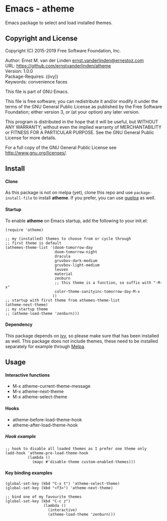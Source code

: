 Emacs - atheme
==============
Emacs package to select and load installed themes.

Copyright and License
---------------------
Copyright (C) 2015-2019  Free Software Foundation, Inc.

Author: Ernst M. van der Linden <ernst.vanderlinden@ernestoz.com> \
URL: https://github.com/ernstvanderlinden/atheme \
Version: 1.0.0 \
Package-Requires: ((ivy)) \
Keywords: convenience faces

This file is part of GNU Emacs.

This file is free software; you can redistribute it and/or modify
it under the terms of the GNU General Public License as published by
the Free Software Foundation; either version 3, or (at your option)
any later version.

This program is distributed in the hope that it will be useful,
but WITHOUT ANY WARRANTY; without even the implied warranty of
MERCHANTABILITY or FITNESS FOR A PARTICULAR PURPOSE.  See the
GNU General Public License for more details.

For a full copy of the GNU General Public License
see <http://www.gnu.org/licenses/>.

Install
-------
#### Clone
As this package is not on melpa (yet), clone this repo and use ```package-install-file``` to install **atheme**. If you prefer, you can use [quelpa](https://github.com/quelpa/quelpa) as well.

#### Startup
To enable **atheme** on Emacs startup, add the following to your init.el:

```elisp
(require 'atheme)

;; my (installed) themes to choose from or cycle through
;; first theme is default
(athemes-theme-list '(doom-tomorrow-day
                      doom-tomorrow-night
                      dracula
                      gruvbov-dark-medium
                      gruvbov-light-medium
                      leuven
                      material
                      zenburn
                      ;; this theme is a function, so suffix with "-M-x"
                      color-theme-sanityinc-tomorrow-day-M-x
                     ))
;; startup with first theme from athemes-theme-list
(atheme-next-theme)
;; my startup theme
;; (atheme-load-theme 'zenburn)))
```

#### Dependency
This package depends on [ivy](https://melpa.org/#/ivy), so please make sure that has been installed as well. This package does not include themes, these need to be installed separately for example through [Melpa](https://melpa.org).

Usage
-----

#### Interactive functions

- M-x atheme-current-theme-message
- M-x atheme-next-theme
- M-x atheme-select-theme

#### Hooks

- atheme-before-load-theme-hook
- atheme-after-load-theme-hook

##### Hook example

```elisp
;; hook to disable all loaded themes as I prefer one theme only
(add-hook 'atheme-pre-load-theme-hook
          (lambda ()
            (mapc #'disable-theme custom-enabled-themes)))
```

#### Key binding examples

```elisp
(global-set-key (kbd "C-x t") 'atheme-select-theme)
(global-set-key (kbd "<f3>") 'atheme-next-theme)

;; bind one of my favourite themes
(global-set-key (kbd "C-c z")
                 (lambda ()
                   (interactive)
                   (atheme-load-theme 'zenburn)))
```

